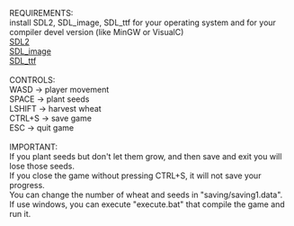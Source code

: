 REQUIREMENTS:<br>
install SDL2, SDL_image, SDL_ttf for your operating system and for your compiler devel version (like MinGW or VisualC)<br>
<a href=https://github.com/libsdl-org/SDL/releases/tag/release-2.30.3>SDL2</a><br>
<a href=https://github.com/libsdl-org/SDL_image/releases/tag/release-2.8.2>SDL_image</a><br>
<a href=https://github.com/libsdl-org/SDL_ttf/releases/tag/release-2.22.0>SDL_ttf</a><br>
<br>
CONTROLS:<br>
WASD -> player movement<br>
SPACE -> plant seeds<br>
LSHIFT -> harvest wheat<br>
CTRL+S -> save game<br>
ESC -> quit game<br>
<br>
IMPORTANT:<br>
If you plant seeds but don't let them grow, and then save and exit you will lose those seeds.<br>
If you close the game without pressing CTRL+S, it will not save your progress.<br>
You can change the number of wheat and seeds in "saving/saving1.data".<br>
If use windows, you can execute "execute.bat" that compile the game and run it.<br>

